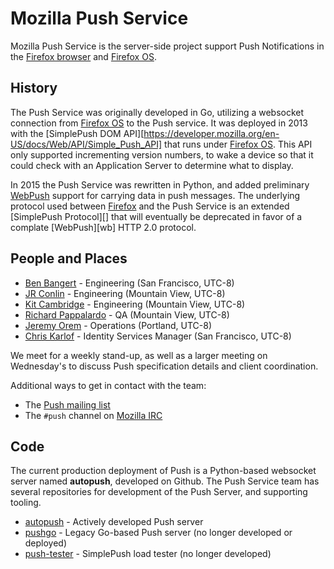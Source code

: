 # Mozilla Push Service

Mozilla Push Service is the server-side project support Push Notifications in
the [Firefox browser][ffx] and [Firefox OS][fxos].

## History

The Push Service was originally developed in Go, utilizing a websocket
connection from [Firefox OS][fxos] to the Push service. It was deployed in 2013
with the [SimplePush DOM API][https://developer.mozilla.org/en-US/docs/Web/API/Simple_Push_API]
that runs under [Firefox OS][fxos]. This API only supported incrementing
version numbers, to wake a device so that it could check with an Application
Server to determine what to display.

In 2015 the Push Service was rewritten in Python, and added preliminary
[WebPush][wp] support for carrying data in push messages. The underlying
protocol used between [Firefox][ffx] and the Push Service is an extended
[SimplePush Protocol][] that will eventually be deprecated in favor of a
complate [WebPush][wb] HTTP 2.0 protocol. 

## People and Places

* [Ben Bangert](https://github.com/bbangert) - Engineering (San Francisco, UTC-8)
* [JR Conlin](https://github.com/jrconlin) - Engineering (Mountain View, UTC-8)
* [Kit Cambridge](https://github.com/kitcambridge) - Engineering (Mountain View, UTC-8)
* [Richard Pappalardo](https://github.com/rpappalax) - QA (Mountain View, UTC-8)
* [Jeremy Orem](https://github.com/oremj) - Operations (Portland, UTC-8)
* [Chris Karlof](https://github.com/ckarlof) - Identity Services Manager (San Francisco, UTC-8)

We meet for a weekly stand-up, as well as a larger meeting on Wednesday's to
discuss Push specification details and client coordination.

Additional ways to get in contact with the team:

* The [Push mailing list](http://groups.google.com/a/mozilla.com/group/push/)
* The `#push` channel on [Mozilla IRC](https://wiki.mozilla.org/IRC)

## Code

The current production deployment of Push is a Python-based websocket server
named **autopush**, developed on Github. The Push Service team has several
repositories for development of the Push Server, and supporting tooling.

- [autopush](https://github.com/mozilla-services/autopush) - Actively developed
  Push server
- [pushgo](https://github.com/mozilla-services/pushgo) - Legacy Go-based Push
  server (no longer developed or deployed)
- [push-tester](https://github.com/bbangert/push-tester) - SimplePush load
  tester (no longer developed)

[wp]: https://webpush-wg.github.io/webpush-protocol/
[fxos]: https://www.mozilla.org/en-US/firefox/os/
[ffx]: https://www.mozilla.org/en-US/firefox/
